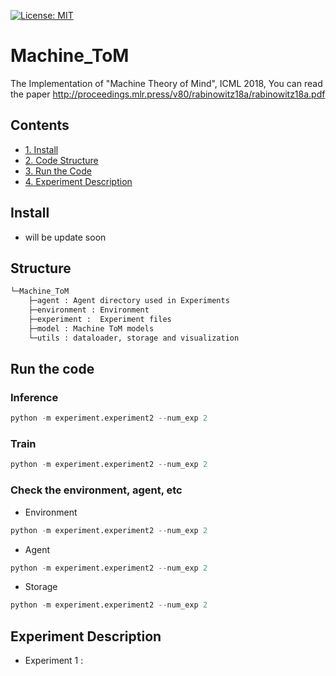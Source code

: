 [![License: MIT](https://img.shields.io/badge/License-MIT-yellow.svg)](https://opensource.org/licenses/MIT)

# Machine_ToM
The Implementation of "Machine Theory of Mind", ICML 2018, You can read the paper http://proceedings.mlr.press/v80/rabinowitz18a/rabinowitz18a.pdf
## Contents
- [1. Install](#install) 
- [2. Code Structure](#structure) 
- [3. Run the Code](#run-the-code) 
- [4. Experiment Description](#experiment-description) 

## Install
- will be update soon 
## Structure
```bash
└─Machine_ToM
    ├─agent : Agent directory used in Experiments
    ├─environment : Environment
    ├─experiment :  Experiment files
    ├─model : Machine ToM models
    └─utils : dataloader, storage and visualization
```
## Run the code
### Inference

```python
python -m experiment.experiment2 --num_exp 2
```
### Train
```python
python -m experiment.experiment2 --num_exp 2
```
### Check the environment, agent, etc
- Environment
```python
python -m experiment.experiment2 --num_exp 2
```
- Agent
```python
python -m experiment.experiment2 --num_exp 2
```
- Storage
```python
python -m experiment.experiment2 --num_exp 2
```
## Experiment Description
- Experiment 1 : 